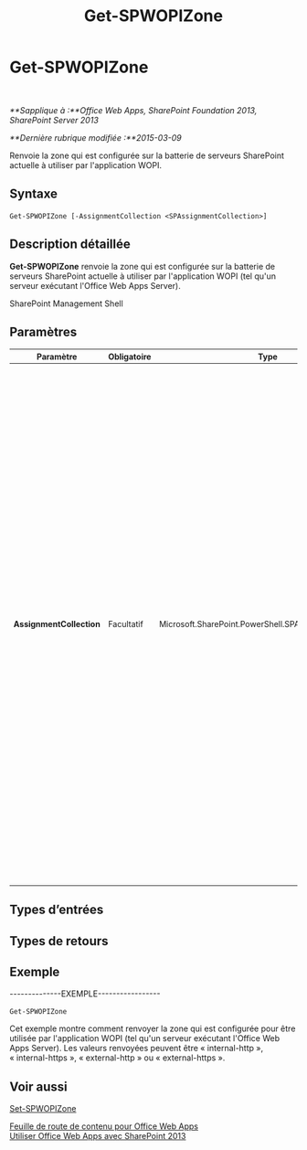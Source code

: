 ﻿---
title: Get-SPWOPIZone
TOCTitle: Get-SPWOPIZone
ms:assetid: 5a37e106-272c-43e9-ae09-20888b296af0
ms:mtpsurl: https://technet.microsoft.com/fr-fr/library/JJ219439(v=office.15)
ms:contentKeyID: 49645207
ms.date: 12/22/2017
mtps_version: v=office.15
ms.translationtype: HT
---

# Get-SPWOPIZone

 

_**Sapplique à :**Office Web Apps, SharePoint Foundation 2013, SharePoint Server 2013_

_**Dernière rubrique modifiée :**2015-03-09_

Renvoie la zone qui est configurée sur la batterie de serveurs SharePoint actuelle à utiliser par l'application WOPI.

## Syntaxe

    Get-SPWOPIZone [-AssignmentCollection <SPAssignmentCollection>]

## Description détaillée

**Get-SPWOPIZone** renvoie la zone qui est configurée sur la batterie de serveurs SharePoint actuelle à utiliser par l'application WOPI (tel qu'un serveur exécutant l'Office Web Apps Server).

SharePoint Management Shell

## Paramètres


<table>
<colgroup>
<col style="width: 25%" />
<col style="width: 25%" />
<col style="width: 25%" />
<col style="width: 25%" />
</colgroup>
<thead>
<tr class="header">
<th>Paramètre</th>
<th>Obligatoire</th>
<th>Type</th>
<th>Description</th>
</tr>
</thead>
<tbody>
<tr class="odd">
<td><p><strong>AssignmentCollection</strong></p></td>
<td><p>Facultatif</p></td>
<td><p>Microsoft.SharePoint.PowerShell.SPAssignmentCollection</p></td>
<td><p>Gère les objets de manière à optimiser leur libération. L’utilisation d’objets, tels que <strong>SPWeb</strong> ou <strong>SPSite</strong>, peut consommer des quantités de mémoire élevées et le recours à ces objets dans des scripts Windows PowerShell implique une gestion appropriée de la mémoire. À l’aide de l’objet <strong>SPAssignment</strong>, vous pouvez affecter des objets à une variable et les libérer dès qu’ils ne sont plus nécessaires afin de libérer de la mémoire. Lorsque les objets <strong>SPWeb</strong>, <strong>SPSite</strong> ou <strong>SPSiteAdministration</strong> sont utilisés, ils sont automatiquement libérés si un ensemble d’affectations ou si le paramètre <strong>Global</strong> n’est pas utilisé.</p>
<div class="alert">
<table>
<thead>
<tr class="header">
<th><img src="images/JJ219459.note(Office.15).gif" title="Remarque" alt="Remarque" /><strong>Remarque :</strong></th>
</tr>
</thead>
<tbody>
<tr class="odd">
<td>Lorsque le paramètre <strong>Global</strong> est utilisé, tous les objets sont contenus dans le magasin global. Si des objets ne sont pas utilisés immédiatement ou libérés à l’aide de la commande <strong>Stop-SPAssignment</strong>, un scénario d’insuffisance de mémoire peut se produire.</td>
</tr>
</tbody>
</table>

</div>
<p></p></td>
</tr>
</tbody>
</table>


## Types d’entrées

## Types de retours

## Exemple

\--------------EXEMPLE-----------------

    Get-SPWOPIZone

Cet exemple montre comment renvoyer la zone qui est configurée pour être utilisée par l'application WOPI (tel qu'un serveur exécutant l'Office Web Apps Server). Les valeurs renvoyées peuvent être « internal-http », « internal-https », « external-http » ou « external-https ».

## Voir aussi


[Set-SPWOPIZone](set-spwopizone.md)  


[Feuille de route de contenu pour Office Web Apps](content-roadmap-for-office-web-apps-server.md)  
[Utiliser Office Web Apps avec SharePoint 2013](use-office-web-apps-with-sharepoint-2013.md)


